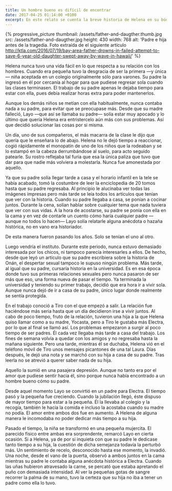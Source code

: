 ```yaml
---
title: Un hombre bueno es difícil de encontrar
date: 2017-04-25 01:14:00 +0100
excerpt: En este relato se cuenta la breve historia de Helena en su búqueda de un hombre que la quiera como su padre.
---
```

{% progressive_picture
  thumbnail: /assets/father-and-daugther.thumb.jpg
  src: /assets/father-and-daugther.jpg
  height: 430
  width: 768
  alt: 'Padre e hija antes de la tragedia. Foto extraída de el siguiente artículo http://ktla.com/2016/07/19/bay-area-father-drowns-in-failed-attempt-to-save-6-year-old-daughter-swept-away-by-wave-in-hawaii/' %}

Helena nunca tuvo una vida fácil en lo que respecta a su relación con los hombres. Cuando era pequeña tuvo la desgracia de ser la primera —y única— niña aceptada en un colegio originalmente sólo para varones. Su padre la ingresó en él por cercanía al hogar para que pudiese regresar sola cuando las clases terminasen. El trabajo de su padre apenas le dejaba tiempo para estar con ella, pues debía realizar horas extra para poder mantenerlos.

Aunque los demás niños se metían con ella habitualmente, nunca contaba nada a su padre, para evitar que se preocupase más. Desde que su madre falleció, Layo —que así se llamaba su padre— solía estar muy apocado y lo último que quería Helena era entristercelo aún más con sus problemas. Así que decidió solucionar las cosas por si misma.

Un día, uno de sus compañeros, el más macarra de la clase le dijo que quería que le enseñara lo de abajo. Helena no le dejó tiempo a reaccionar, cogió rápidamente el monopatín de uno de los niños que la rodeaban y se lo estampó en la cabeza derrumbándose al suelo, para acto seguido patearle. Su rostro reflejaba tal furia que esa la única paliza que tuvo que dar para que nadie más volviera a molestarla. Nunca fue amonestada por aquello.

Ya que su padre solía llegar tarde a casa y el horario infantil en la tele se había acabado, tomó la costumbre de leer la enciclopedia de 20 tomos hasta que su padre regresaba. Al principio le alucinaba ver todas las imágenes impresas pero más tarde se leía todos los artículos que tenían que ver con la historia. Cuando su padre llegaba a casa, se ponían a cocinar juntos. Durante la cena, solían hablar sobre cualquier tema que nada tuviera que ver con sus vidas. A la hora de acostarse, su padre se ponía con ella en la cama y en vez de contarle un cuento cómo haría cualquier padre —aunque no todos lo hacen— Layo solía relatarle alguna anécdota o hazaña histórica, no en vano era historiador.

De esta manera fueron pasando los años. Solo se tenían el uno al otro.

Luego vendría el instituto. Durante este periodo, nunca estuvo demasiado interesada por los chicos, ni tampoco parecía interesarles a ellos. De hecho, desde que leyó un artículo que su padre escribiera sobre la historia de Onán, el despertar sexual tampoco le supuso ningún problema. Más tarde, al igual que su padre, cursaría historia en la universidad. Es en esa época donde tuvo sus primeras relaciones sexuales pero nunca pasaron de ser más que eso, una forma nueva de pasar el tiempo. Ya terminada la universidad y teniendo su primer trabajo, decidió que era hora ir a vivir sola. Aunque nunca dejó de ir a casa de su padre, único lugar donde realmente se sentía protegida.

En el trabajo conoció a Tiro con el que empezó a salir. La relación fue haciéndose más seria hasta que un día decidieron irse a vivir juntos. Al cabo de poco tiempo, fruto de la relación, tuvieron una hija a la que Helena quiso llamar como a su madre, Yocasta, pero a Tiro le gustaba más Electra, por lo que al final se llamó así. Los problemas empezaron a surgir al poco tiempo de ser padres. Él cada vez llegaba más tarde a casa del trabajo. Los fines de semana volvía a quedar con los amigos y no regresaba hasta la mañana siguiente. Pero una tarde, mientras él se duchaba, Helena vió en el teléfono móvil de Tiro unos mensajes picantones de una tal Laura. Días después, le dejó una nota y se marchó con su hija a casa de su padre. Tras leerla no se atrevió a querer saber nada de su hija.

Aquello la sumió en una pasajera depresión. Aunque no tanto era por el amor que pudiese sentir hacia él, sino porque nunca había encontrado a un hombre bueno cómo su padre.

Desde aquel momento Layo se convirtió en un padre para Electra. El tiempo pasó y la pequeña fue creciendo. Cuando la jubilación llegó, éste dispuso de mayor tiempo para estar a la pequeña. Él la llevaba al colegio y la recogía, también le hacía la comida e incluso la acostaba cuando su madre no podía. El amor entre ambos dos fue en aumento. A Helena de alguna manera le incomodaba no poder dedicar más tiempo a su hija.

Pasado el tiempo, la niña se transformó en una pequeña mujercita. El parecido físico entre ambas era sorprendente, remarcó Layo en cierta ocasión. Si a Helena, ya de por si inquieta con que su padre le dedicase tanto tiempo a su hija, la cuestión de dicha semejanza todavía la perturbó más. Un sentimiento de recelo, desconocido hasta ese momento, la invadió. Una noche, desde el vano de la puerta, observó a ambos juntos en la cama mientras su padre le contaba alguna anécdota histórica a Electra. Cuando las uñas hubieron atravesado la carne, se percató que estaba apretando el puño con demasiada intensidad. Al ver la pequeñas gotas de sangre recorrer la palma de su mano, tuvo la certeza que su hija no iba a tener un padre como ella lo tuvo.
